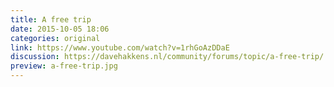 ```yaml
---
title: A free trip
date: 2015-10-05 18:06
categories: original
link: https://www.youtube.com/watch?v=1rhGoAzDDaE
discussion: https://davehakkens.nl/community/forums/topic/a-free-trip/
preview: a-free-trip.jpg
---
```

